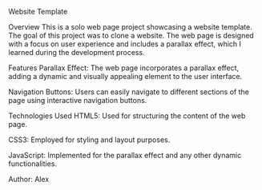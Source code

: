 Website Template

Overview
This is a solo web page project showcasing a website template.
The goal of this project was to clone a website.
The web page is designed with a focus on user experience and includes a parallax effect, which I learned during the development process.

Features
Parallax Effect: The web page incorporates a parallax effect, adding a dynamic and visually appealing element to the user interface.

Navigation Buttons: Users can easily navigate to different sections of the page using interactive navigation buttons.

Technologies Used
HTML5: Used for structuring the content of the web page.

CSS3: Employed for styling and layout purposes.

JavaScript: Implemented for the parallax effect and any other dynamic functionalities.

Author: Alex

